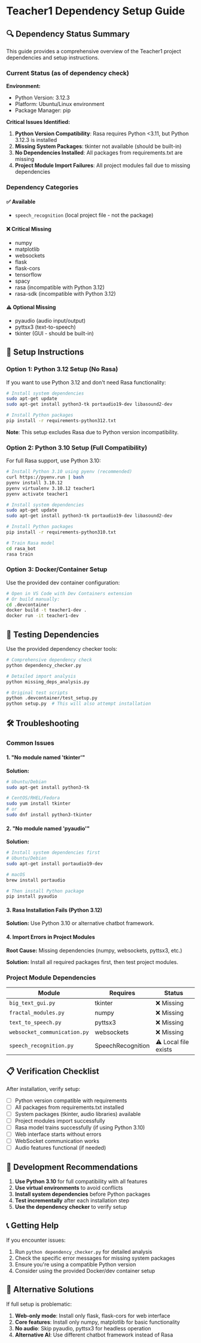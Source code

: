 # Teacher1 Dependency Setup Guide

## 🔍 Dependency Status Summary

This guide provides a comprehensive overview of the Teacher1 project dependencies and setup instructions.

### Current Status (as of dependency check)

**Environment:**
- Python Version: 3.12.3
- Platform: Ubuntu/Linux environment
- Package Manager: pip

**Critical Issues Identified:**
1. **Python Version Compatibility**: Rasa requires Python <3.11, but Python 3.12.3 is installed
2. **Missing System Packages**: tkinter not available (should be built-in)
3. **No Dependencies Installed**: All packages from requirements.txt are missing
4. **Project Module Import Failures**: All project modules fail due to missing dependencies

### Dependency Categories

#### ✅ Available
- `speech_recognition` (local project file - not the package)

#### ❌ Critical Missing
- numpy
- matplotlib  
- websockets
- flask
- flask-cors
- tensorflow
- spacy
- rasa (incompatible with Python 3.12)
- rasa-sdk (incompatible with Python 3.12)

#### ⚠️ Optional Missing
- pyaudio (audio input/output)
- pyttsx3 (text-to-speech)
- tkinter (GUI - should be built-in)

## 🚀 Setup Instructions

### Option 1: Python 3.12 Setup (No Rasa)

If you want to use Python 3.12 and don't need Rasa functionality:

```bash
# Install system dependencies
sudo apt-get update
sudo apt-get install python3-tk portaudio19-dev libasound2-dev

# Install Python packages
pip install -r requirements-python312.txt
```

**Note**: This setup excludes Rasa due to Python version incompatibility.

### Option 2: Python 3.10 Setup (Full Compatibility)

For full Rasa support, use Python 3.10:

```bash
# Install Python 3.10 using pyenv (recommended)
curl https://pyenv.run | bash
pyenv install 3.10.12
pyenv virtualenv 3.10.12 teacher1
pyenv activate teacher1

# Install system dependencies
sudo apt-get update
sudo apt-get install python3-tk portaudio19-dev libasound2-dev

# Install Python packages
pip install -r requirements-python310.txt

# Train Rasa model
cd rasa_bot
rasa train
```

### Option 3: Docker/Container Setup

Use the provided dev container configuration:

```bash
# Open in VS Code with Dev Containers extension
# Or build manually:
cd .devcontainer
docker build -t teacher1-dev .
docker run -it teacher1-dev
```

## 🧪 Testing Dependencies

Use the provided dependency checker tools:

```bash
# Comprehensive dependency check
python dependency_checker.py

# Detailed import analysis
python missing_deps_analysis.py

# Original test scripts
python .devcontainer/test_setup.py
python setup.py  # This will also attempt installation
```

## 🛠️ Troubleshooting

### Common Issues

#### 1. "No module named 'tkinter'"

**Solution:**
```bash
# Ubuntu/Debian
sudo apt-get install python3-tk

# CentOS/RHEL/Fedora
sudo yum install tkinter
# or
sudo dnf install python3-tkinter
```

#### 2. "No module named 'pyaudio'"

**Solution:**
```bash
# Install system dependencies first
# Ubuntu/Debian
sudo apt-get install portaudio19-dev

# macOS
brew install portaudio

# Then install Python package
pip install pyaudio
```

#### 3. Rasa Installation Fails (Python 3.12)

**Solution:** Use Python 3.10 or alternative chatbot framework.

#### 4. Import Errors in Project Modules

**Root Cause:** Missing dependencies (numpy, websockets, pyttsx3, etc.)

**Solution:** Install all required packages first, then test project modules.

### Project Module Dependencies

| Module | Requires | Status |
|--------|----------|--------|
| `big_text_gui.py` | tkinter | ❌ Missing |
| `fractal_modules.py` | numpy | ❌ Missing |
| `text_to_speech.py` | pyttsx3 | ❌ Missing |
| `websocket_communication.py` | websockets | ❌ Missing |
| `speech_recognition.py` | SpeechRecognition | ⚠️ Local file exists |

## 📋 Verification Checklist

After installation, verify setup:

- [ ] Python version compatible with requirements
- [ ] All packages from requirements.txt installed
- [ ] System packages (tkinter, audio libraries) available
- [ ] Project modules import successfully
- [ ] Rasa model trains successfully (if using Python 3.10)
- [ ] Web interface starts without errors
- [ ] WebSocket communication works
- [ ] Audio features functional (if needed)

## 🔧 Development Recommendations

1. **Use Python 3.10** for full compatibility with all features
2. **Use virtual environments** to avoid conflicts
3. **Install system dependencies** before Python packages
4. **Test incrementally** after each installation step
5. **Use the dependency checker** to verify setup

## 📞 Getting Help

If you encounter issues:

1. Run `python dependency_checker.py` for detailed analysis
2. Check the specific error messages for missing system packages
3. Ensure you're using a compatible Python version
4. Consider using the provided Docker/dev container setup

## 🔄 Alternative Solutions

If full setup is problematic:

1. **Web-only mode**: Install only flask, flask-cors for web interface
2. **Core features**: Install only numpy, matplotlib for basic functionality  
3. **No audio**: Skip pyaudio, pyttsx3 for headless operation
4. **Alternative AI**: Use different chatbot framework instead of Rasa